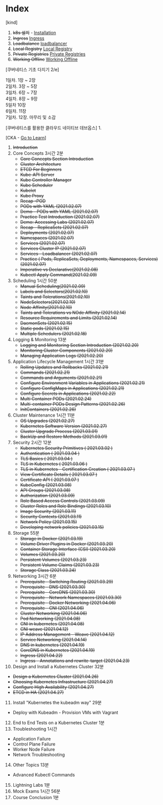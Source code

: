 # Index
[kind]
1. ~~k8s 설치~~ - [Installation](./installation/README.md) 
2. ~~Ingress~~ [Ingress](./management/ingress.md)
3. ~~Loadbalance~~ [loadbalancer](./management/loadbalancer.md)
4. ~~Local Registry~~ [Local Registry](./management/localRegistry.md)
5. ~~Private Registries~~ [Private Registries](./management/privateRegistries.md)
6. ~~Working Offline~~ [Working Offline](./management/workingOffline.md)

[쿠버네티스 기초 다지기 2/e]

1일차. 1장 ~ 2장  
2일차. 3장 ~ 5장  
3일차. 6장 ~ 7장  
4일차. 8장 ~ 9장  
5일차 10장  
6일차. 11장  
7일차. 12장. 마무리 및 소감

[쿠버네티스를 활용한 클라우드 네이티브 데브옵스]
1. 

[CKA - [Go to Learn](https://www.udemy.com/course/certified-kubernetes-administrator-with-practice-tests)]
1. ~~Introduction~~
2. Core Concepts 3시간 2분
   * ~~Core Concepts Section Introduction~~
   * ~~Cluster Architecture~~
   * ~~ETCD For Beginners~~
   * ~~Kube-API Server~~
   * ~~Kube Controller Manager~~
   * ~~Kube Scheduler~~
   * ~~Kubelet~~
   * ~~Kube Proxy~~
   * ~~Recap -POD~~
   * ~~PODs with YAML (2021.02.07)~~
   * ~~Demo - PODs with YAML (2021.02.07)~~
   * ~~Practice Test Introduction (2021.02.07)~~
   * ~~Demo: Accessing Labs (2021.02.07)~~
   * ~~Recap - ReplicaSets (2021.02.07)~~
   * ~~Deployments (2021.02.07)~~
   * ~~Namespaces (2021.02.07)~~
   * ~~Services (2021.02.07)~~
   * ~~Services Cluster IP (2021.02.07)~~
   * ~~Services - Loadbalancer (2021.02.07)~~
   * ~~Practice ( Pods, ReplicaSets, Deployments, Namespaces, Services) (2021.02.07)~~
   * ~~Imperative vs Declarative(2021.02.08)~~
   * ~~Kubectl Apply Command(2021.02.09)~~
3. Scheduling 1시간 50분
   * ~~Manual Scheduling(2021.02.09)~~
   * ~~Labels and Selectors(2021.02.10)~~
   * ~~Taints and Tolerations(2021.02.10)~~
   * ~~NodeSelectors(2021.02.10)~~
   * ~~Node Affinity(2021.02.10)~~
   * ~~Taints and Tolerations vs NOde Affinity (2021.02.14)~~
   * ~~Resource Requirements and Limits (2021.02.14)~~
   * ~~DaemonSets (2021.02.15)~~
   * ~~Static pods (2021.02.15)~~
   * ~~Multiple Schedulers (2021.02.18)~~
4. Logging & Monitoring 13분 
   * ~~Logging and Monitoring Section Introduction (2021.02.20)~~
   * ~~Monitoring Cluster Components (2021.02.20)~~
   * ~~Managing Application Logs (2021.02.20)~~
5. Application Lifecycle Management 1시간 31분
   * ~~Rolling Updates and Rollbacks (2021.02.21)~~
   * ~~Commands (2021.02.21)~~
   * ~~Commands and Arguments (2021.02.21)~~
   * ~~Configure Environment Variables in Applications (2021.02.21)~~
   * ~~Configure ConfigMaps in Applications (2021.02.21)~~
   * ~~Configure Secrets in Applications (2021.02.22)~~
   * ~~Multi Container PODs (2021.02.24)~~
   * ~~Multi-container PODs Design Patterns (2021.02.26)~~
   * ~~InitContainers (2021.02.26)~~
6. Cluster Maintenance 1시간 11분
   * ~~OS Upgrades (2021.02.27)~~
   * ~~Kubernetes Software Version (2021.02.27)~~
   * ~~Cluster Upgrade Process (2021.03.01)~~
   * ~~BackUp and Restore Methods (2021.03.01)~~
7. Security 2시간 12분
   * ~~Kubernetes Security Primitives ( 2021.03.02 )~~
   * ~~Authentication ( 2021.03.04 )~~
   * ~~TLS Basics  ( 2021.03.04 )~~
   * ~~TLS in Kubernetes  ( 2021.03.06 )~~
   * ~~TLS in Kubernetes - Certification Creation  ( 2021.03.07 )~~
   * ~~View Certificate Details  ( 2021.03.07 )~~
   * ~~Certificate API  ( 2021.03.07 )~~
   * ~~KubeConfig (2021.03.08)~~
   * ~~API Groups (2021.03.08)~~
   * ~~Authorization (2021.03.09)~~
   * ~~Role Based Access Controls (2021.03.09)~~
   * ~~Cluster Roles and Role Bindings (2021.03.10)~~
   * ~~Image Security (2021.03.11)~~
   * ~~Security Contexts (2021.03.11)~~
   * ~~Network Policy (2021.03.15)~~
   * ~~Developing network policies (2021.03.15)~~
8. Storage 55분
   * ~~Storage in Docker (2021.03.19)~~
   * ~~Volume Driver Plugins in Docker (2021.03.20)~~
   * ~~Container Storage Interface (CSI) (2021.03.20)~~
   * ~~Volumes (2021.03.20)~~
   * ~~Persistent Volumes (2021.03.23)~~
   * ~~Persistent Volume Claims (2021.03.23)~~
   * ~~Storage Class (2021.03.24)~~
9. Networking 3시간 6분
   * ~~Prerequisite - Switching Routing (2021.03.29)~~
   * ~~Prerequisite - DNS (2021.03.30)~~
   * ~~Prerequisite - CoreDNS (2021.03.30)~~
   * ~~Prerequisite - Network Namespaces (2021.03.30)~~
   * ~~Prerequisite - Docker Networking (2021.04.06)~~
   * ~~Prerequisite - CNI (2021.04.06)~~
   * ~~Cluster Networking (2021.04.06)~~
   * ~~Pod Networking (2021.04.08)~~
   * ~~CNI in kubernetes (2021.04.08)~~
   * ~~CNI weave (2021.04.12)~~
   * ~~IP Address Management - Weave (2021.04.12)~~
   * ~~Service Networking (2021.04.14)~~
   * ~~DNS in kubernetes (2021.04.19)~~
   * ~~CoreDNS in Kubernetes (2021.04.19)~~
   * ~~Ingress (2021.04.22)~~
   * ~~Ingress - Annotations and rewrite-target (2021.04.23)~~
10. Design and Install a Kubernetes Cluster 32분
   * ~~Design a Kubernetes Cluster (2021.04.26)~~
   * ~~Choosing Kubernetes Infrastructure (2021.04.27)~~
   * ~~Configure High Availability (2021.04.27)~~ 
   * ~~ETCD in HA (2021.04.27)~~
11. Install "Kubernetes the kubeadm way" 29분
   * Deploy with Kubeadm - Provision VMs with Vagrant
12. End to End Tests on a Kubernetes Cluster 1분
13. Troubleshooting 1시간
   * Application Failure
   * Control Plane Failure
   * Worker Node Failure
   * Network Troubleshooting
14. Other Topics 13분
   * Advanced Kubectl Commands
15. Lightning Labs 1분
16. Mock Exams 1시간 56분
17. Course Conclusion 1분
